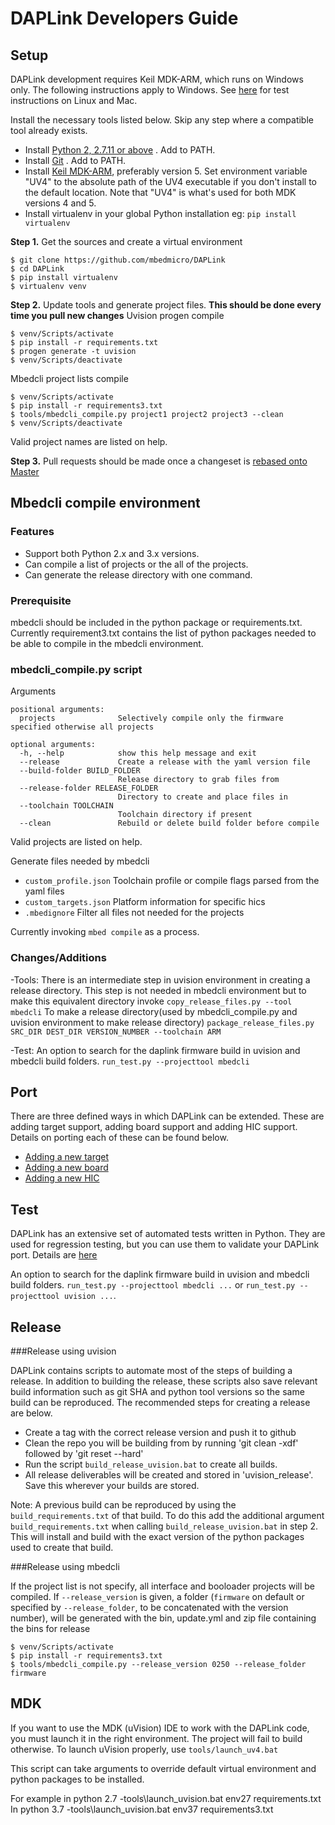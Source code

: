 # DAPLink Developers Guide

## Setup
DAPLink development requires Keil MDK-ARM, which runs on Windows only. The following instructions apply to Windows. See  [here](AUTOMATED_TESTS.md) for test instructions on Linux and Mac.

Install the necessary tools listed below. Skip any step where a compatible tool already exists.

* Install [Python 2, 2.7.11 or above](https://www.python.org/downloads/) . Add to PATH.
* Install [Git](https://git-scm.com/downloads) . Add to PATH.
* Install [Keil MDK-ARM](https://www.keil.com/download/product/), preferably version 5. Set environment variable "UV4" to the absolute path of the UV4 executable if you don't install to the default location. Note that "UV4" is what's used for both MDK versions 4 and 5.
* Install virtualenv in your global Python installation eg: `pip install virtualenv`

**Step 1.** Get the sources and create a virtual environment

```
$ git clone https://github.com/mbedmicro/DAPLink
$ cd DAPLink
$ pip install virtualenv
$ virtualenv venv
```

**Step 2.** Update tools and generate project files. **This should be done every time you pull new changes**
Uvision progen compile
```Windows
$ venv/Scripts/activate
$ pip install -r requirements.txt
$ progen generate -t uvision
$ venv/Scripts/deactivate
```

Mbedcli project lists compile
```
$ venv/Scripts/activate
$ pip install -r requirements3.txt
$ tools/mbedcli_compile.py project1 project2 project3 --clean
$ venv/Scripts/deactivate
```
Valid project names are listed on help.


**Step 3.** Pull requests should be made once a changeset is [rebased onto Master](https://www.atlassian.com/git/tutorials/merging-vs-rebasing/workflow-walkthrough)

## Mbedcli compile environment

### Features
- Support both Python 2.x and 3.x versions.
- Can compile a list of projects or the all of the projects. 
- Can generate the release directory with one command.

### Prerequisite
mbedcli should be included in the python package or requirements.txt. Currently requirement3.txt contains the list of python packages needed to be able to compile in the mbedcli environment.

### mbedcli_compile.py script
Arguments
```
positional arguments:
  projects              Selectively compile only the firmware specified otherwise all projects

optional arguments:
  -h, --help            show this help message and exit
  --release             Create a release with the yaml version file
  --build-folder BUILD_FOLDER
                        Release directory to grab files from
  --release-folder RELEASE_FOLDER
                        Directory to create and place files in
  --toolchain TOOLCHAIN
                        Toolchain directory if present
  --clean               Rebuild or delete build folder before compile
```
Valid projects are listed on help.

Generate files needed by mbedcli
* `custom_profile.json` Toolchain profile or compile flags parsed from the yaml files
* `custom_targets.json` Platform information for specific hics
* `.mbedignore` Filter all files not needed for the projects

Currently invoking `mbed compile` as a process.

### Changes/Additions
-Tools:
There is an intermediate step in uvision environment in creating a release directory. This step is not needed in mbedcli environment but to make this equivalent directory invoke
`copy_release_files.py --tool mbedcli`
To make a release directory(used by mbedcli_compile.py and uvision environment to make release directory)
`package_release_files.py SRC_DIR DEST_DIR VERSION_NUMBER --toolchain ARM`


-Test:
An option to search for the daplink firmware build in uvision and mbedcli build folders.
`run_test.py --projecttool mbedcli`


## Port
There are three defined ways in which DAPLink can be extended. These are adding target support, adding board support and adding HIC support. Details on porting each of these can be found below.

* [Adding a new target](PORT_TARGET.md)
* [Adding a new board](PORT_BOARD.md)
* [Adding a new HIC](PORT_HIC.md)


## Test
DAPLink has an extensive set of automated tests written in Python. They are used for regression testing, but you can use them to validate your DAPLink port. Details are [here](AUTOMATED_TESTS.md)

An option to search for the daplink firmware build in uvision and mbedcli build folders.
`run_test.py --projecttool mbedcli ...` or `run_test.py --projecttool uvision ...`.

## Release

###Release using uvision

DAPLink contains scripts to automate most of the steps of building a release. In addition to building the release, these scripts also save relevant build information such as git SHA and python tool versions so the same build can be reproduced. The recommended steps for creating a release are below.

* Create a tag with the correct release version and push it to github
* Clean the repo you will be building from by running 'git clean -xdf' followed by 'git reset --hard'
* Run the script ``build_release_uvision.bat`` to create all builds.
* All release deliverables will be created and stored in 'uvision_release'. Save this wherever your builds are stored.

Note: A previous build can be reproduced by using the ``build_requirements.txt`` of that build.
To do this add the additional argument ``build_requirements.txt`` when calling ``build_release_uvision.bat`` in step 2.
This will install and build with the exact version of the python packages used to create that build.

###Release using mbedcli

If the project list is not specify, all interface and booloader projects will be compiled. If `--release_version` is given, a folder (`firmware` on default or specified by `--release_folder`, to be concatenated with the version number), will be generated with the bin, update.yml and zip file containing the bins for release
```
$ venv/Scripts/activate
$ pip install -r requirements3.txt
$ tools/mbedcli_compile.py --release_version 0250 --release_folder firmware
```

## MDK
If you want to use the MDK (uVision) IDE to work with the DAPLink code, you must launch it in the right environment. The project will fail to build otherwise. To launch uVision properly, use ``tools/launch_uv4.bat``

This script can take arguments to override default virtual environment and python packages to be installed.

For example in python 2.7
-tools\launch_uvision.bat env27 requirements.txt
In python 3.7 
-tools\launch_uvision.bat env37 requirements3.txt
